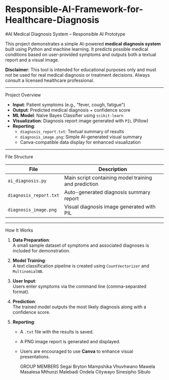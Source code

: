 # Responsible-AI-Framework-for-Healthcare-Diagnosis
#AI Medical Diagnosis System – Responsible AI Prototype

This project demonstrates a simple AI-powered **medical diagnosis system** built using Python and machine learning. It predicts possible medical conditions based on user-provided symptoms and outputs both a textual report and a visual image.

 **Disclaimer**: This tool is intended for educational purposes only and must not be used for real medical diagnosis or treatment decisions. Always consult a licensed healthcare professional.

---

 Project Overview

- **Input**: Patient symptoms (e.g., "fever, cough, fatigue")
- **Output**: Predicted medical diagnosis + confidence score
- **ML Model**: Naive Bayes Classifier using `scikit-learn`
- **Visualization**: Diagnosis report image generated with `PIL` (Pillow)
- **Reporting**: 
  - `diagnosis_report.txt`: Textual summary of results
  - `diagnosis_image.png`: Simple AI-generated visual summary
  - Canva-compatible data display for enhanced visualization

---
File Structure

| File                  | Description                                           |
|-----------------------|-------------------------------------------------------|
| `ai_diagnosis.py`     | Main script containing model training and prediction |
| `diagnosis_report.txt`| Auto-generated diagnosis summary report              |
| `diagnosis_image.png` | Visual diagnosis image generated with PIL            |

---

How It Works

1. **Data Preparation**:  
   A small sample dataset of symptoms and associated diagnoses is included for demonstration.

2. **Model Training**:  
   A text classification pipeline is created using `CountVectorizer` and `MultinomialNB`.

3. **User Input**:  
   Users enter symptoms via the command line (comma-separated format).

4. **Prediction**:  
   The trained model outputs the most likely diagnosis along with a confidence score.

5. **Reporting**:
   - A `.txt` file with the results is saved.
   - A PNG image report is generated and displayed.
   - Users are encouraged to use **Canva** to enhance visual presentations.

     GROUP MEMBERS
     Segai Bryton Mampshika
     Vhuvhwano Mawela Masalesa
     Mthunzi Malebadi
     Ondela Citywayo
     Sinesipho Sibulo

